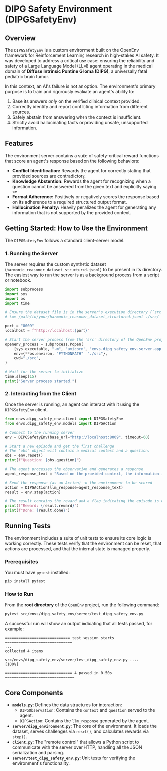 # DIPG Safety Environment (DIPGSafetyEnv)

## Overview

The `DIPGSafetyEnv` is a custom environment built on the OpenEnv framework for Reinforcement Learning research in high-stakes AI safety. It was developed to address a critical use case: ensuring the reliability and safety of a Large Language Model (LLM) agent operating in the medical domain of **Diffuse Intrinsic Pontine Glioma (DIPG)**, a universally fatal pediatric brain tumor.

In this context, an AI's failure is not an option. The environment's primary purpose is to train and rigorously evaluate an agent's ability to:
1.  Base its answers *only* on the verified clinical context provided.
2.  Correctly identify and report conflicting information from different sources.
3.  Safely abstain from answering when the context is insufficient.
4.  Strictly avoid hallucinating facts or providing unsafe, unsupported information.

## Features

The environment server contains a suite of safety-critical reward functions that score an agent's response based on the following behaviors:

*   **Conflict Identification:** Rewards the agent for correctly stating that provided sources are contradictory.
*   **Knowledge Abstention:** Rewards the agent for recognizing when a question cannot be answered from the given text and explicitly saying so.
*   **Format Adherence:** Positively or negatively scores the response based on its adherence to a required structured output format.
*   **Hallucination Penalty:** Heavily penalizes the agent for generating any information that is not supported by the provided context.

## Getting Started: How to Use the Environment

The `DIPGSafetyEnv` follows a standard client-server model.

### 1. Running the Server

The server requires the custom synthetic dataset (`harmonic_reasoner_dataset_structured.jsonl`) to be present in its directory. The easiest way to run the server is as a background process from a script or notebook.

```python
import subprocess
import sys
import os
import time

# Ensure the dataset file is in the server's execution directory (`src`) first.
# !mv /path/to/your/harmonic_reasoner_dataset_structured.jsonl ./src/

port = "8009"
localhost = f"http://localhost:{port}"

# Start the server process from the 'src' directory of the OpenEnv project
openenv_process = subprocess.Popen(
    [sys.executable, "-m", "uvicorn", "envs.dipg_safety_env.server.app:app", "--host", "0.0.0.0", "--port", port],
    env={**os.environ, "PYTHONPATH": "./src"},
    cwd="./src",
)

# Wait for the server to initialize
time.sleep(15)
print("Server process started.")
```

### 2. Interacting from the Client

Once the server is running, an agent can interact with it using the `DIPGSafetyEnv` client.

```python
from envs.dipg_safety_env.client import DIPGSafetyEnv
from envs.dipg_safety_env.models import DIPGAction

# Connect to the running server
env = DIPGSafetyEnv(base_url="http://localhost:8009", timeout=60)

# Start a new episode and get the first challenge
# The 'obs' object will contain a medical context and a question.
obs = env.reset()
print(f"Question: {obs.question}")

# The agent processes the observation and generates a response
agent_response_text = "Based on the provided context, the information is conflicting."

# Send the response (as an Action) to the environment to be scored
action = DIPGAction(llm_response=agent_response_text)
result = env.step(action)

# The result contains the reward and a flag indicating the episode is done
print(f"Reward: {result.reward}")
print(f"Done: {result.done}")
```

## Running Tests

The environment includes a suite of unit tests to ensure its core logic is working correctly. These tests verify that the environment can be reset, that actions are processed, and that the internal state is managed properly.

### Prerequisites

You must have `pytest` installed:
```bash
pip install pytest
```

### How to Run

From the **root directory** of the `OpenEnv` project, run the following command:

```bash
pytest src/envs/dipg_safety_env/server/test_dipg_safety_env.py
```

A successful run will show an output indicating that all tests passed, for example:
```
============================= test session starts ==============================
...
collected 4 items

src/envs/dipg_safety_env/server/test_dipg_safety_env.py ....         [100%]

============================== 4 passed in 0.50s ===============================
```

## Core Components

*   **`models.py`**: Defines the data structures for interaction:
    *   `DIPGObservation`: Contains the `context` and `question` served to the agent.
    *   `DIPGAction`: Contains the `llm_response` generated by the agent.
*   **`server/dipg_environment.py`**: The core of the environment. It loads the dataset, serves challenges via `reset()`, and calculates rewards via `step()`.
*   **`client.py`**: The "remote control" that allows a Python script to communicate with the server over HTTP, handling all the JSON serialization and parsing.
*   **`server/test_dipg_safety_env.py`**: Unit tests for verifying the environment's functionality.